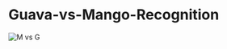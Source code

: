 # Guava-vs-Mango-Recognition
![M vs G](https://user-images.githubusercontent.com/47972437/109205194-78e35780-77d0-11eb-8144-3f925d3a598d.PNG)
